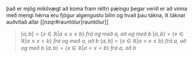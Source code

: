 það er mjög mikilvægt að koma fram réttri pæingu þegar verið er að vinna með mengi hérna eru fjögur algengustu bilin og hvað þau tákna, $\mathbb{R}$ táknar auðvitað allar [[nzqr#rauntölur|rauntölur]]

> $[a,b]=\{x\in\mathbb{R}|a\le x\le b\}$ *frá og með a, að og með b*
> $[a,b)=\{x\in\mathbb{R}|a\le x< b\}$ *frá og með a, að b*
> $(a,b]=\{x\in\mathbb{R}|a< x\le b\}$ *frá  a, að og með b*
> $(a,b)=\{x\in\mathbb{R}|a<x<b\}$ *frá a, að b*